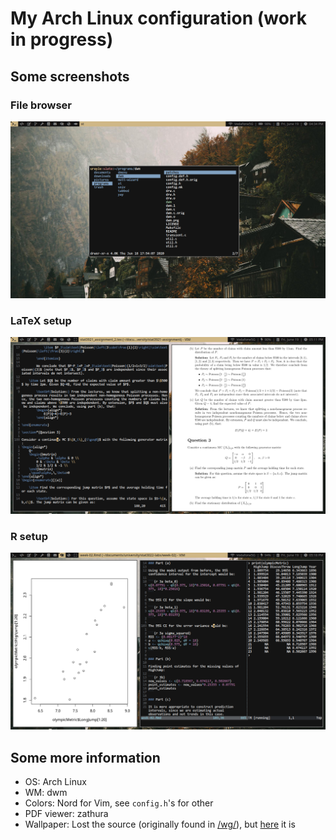 # My Arch Linux configuration (work in progress)

## Some screenshots

### File browser

![File browser (lf)](lf.png)

### LaTeX setup

![LaTeX setup](latex.png)

### R setup

![R setup](r.png)

## Some more information

- OS: Arch Linux
- WM: dwm
- Colors: Nord for Vim, see `config.h`'s for other
- PDF viewer: zathura
- Wallpaper: Lost the source (originally found in [/wg/](https://boards.4chan.org/wg/)), but [here](cliff.jpg) it is
